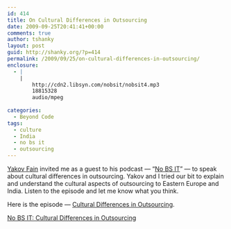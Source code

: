 ```yaml
---
id: 414
title: On Cultural Differences in Outsourcing
date: 2009-09-25T20:41:41+00:00
comments: true
author: tshanky
layout: post
guid: http://shanky.org/?p=414
permalink: /2009/09/25/on-cultural-differences-in-outsourcing/
enclosure:
  - |
    |
        http://cdn2.libsyn.com/nobsit/nobsit4.mp3
        18815328
        audio/mpeg
        
categories:
  - Beyond Code
tags:
  - culture
  - India
  - no bs it
  - outsourcing
---
```

<a title="Yakov Fain" href="http://yakovfain.javadevelopersjournal.com/" target="_blank">Yakov Fain</a> invited me as a guest to his podcast &#8212; &#8220;<a title="No BS IT" href="http://nobsit.libsyn.com/" target="_blank">No BS IT</a>&#8221; &#8212; to speak about cultural differences in outsourcing. Yakov and I tried our bit to explain and understand the cultural aspects of outsourcing to Eastern Europe and India. Listen to the episode and let me know what you think.

Here is the episode &#8212; <a title="Cultural Differences in Outsourcing" href="http://nobsit.libsyn.com/index.php?post_id=525193" target="_blank">Cultural Differences in Outsourcing</a>.

[No BS IT: Cultural Differences in Outsourcing](http://cdn2.libsyn.com/nobsit/nobsit4.mp3)